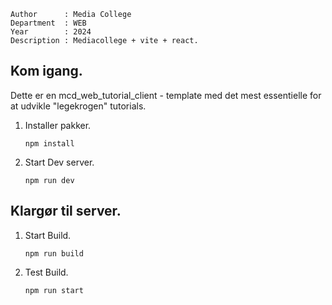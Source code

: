 ```
Author      : Media College
Department  : WEB 
Year        : 2024 
Description : Mediacollege + vite + react.        
```

## Kom igang.

Dette er en mcd_web_tutorial_client - template med det mest essentielle for at udvikle "legekrogen" tutorials.

1. Installer pakker.

    ```
    npm install
    ```

2. Start Dev server.

    ```
    npm run dev
    ```


## Klargør til server.


1. Start Build.

    ```
    npm run build
    ```

2. Test Build.

    ```
    npm run start
    ```
